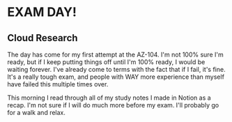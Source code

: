 # EXAM DAY!

## Cloud Research
The day has come for my first attempt at the AZ-104. I'm not 100% sure I'm ready, but if I keep putting things off until I'm 100% ready, I would be waiting forever. I've already come to terms with the fact that if I fail, it's fine. It's a really tough exam, and people with WAY more experience than myself have failed this multiple times over.

This morning I read through all of my study notes I made in Notion as a recap. I'm not sure if I will do much more before my exam. I'll probably go for a walk and relax. 
